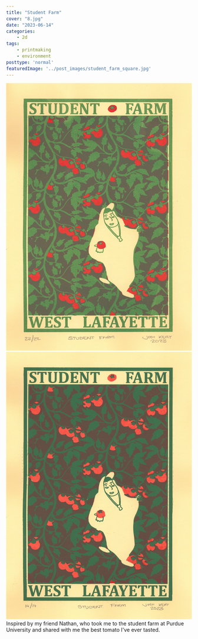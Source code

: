 ```yaml
---
title: "Student Farm"
cover: "8.jpg"
date: "2023-06-14"
categories:
    - 2d
tags:
    - printmaking
    - environment
posttype: 'normal'
featuredImage: '../post_images/student_farm_square.jpg'
---
```


<group>
<c3>
<img
    src="../post_images/student_farm/student_farm_light.jpg"
    alt="Poster for a student farm, West Lafayette, IN. A cartoon student holds out a tomato with a smile in front of a wall of vining tomato plants."
    title="Student Farm (Light Variation). Screen print on paper. 13.5 in. x 9.5 in."
>
<img
    src="../post_images/student_farm/student_farm_dark.jpg"
    alt="Poster for a student farm, West Lafayette, IN. A cartoon student holds out a tomato with a smile in front of a wall of vining tomato plants."
    title="Student Farm (Dark Variation). Screen print on paper. 13.5 in. x 9.5 in."
>
</c3>
</group>

<group>
<c3>
<textbox>
Inspired by my friend Nathan, who took me to the student farm at Purdue University and shared with me the best tomato I've ever tasted.
</textbox>
</c3>
</group>